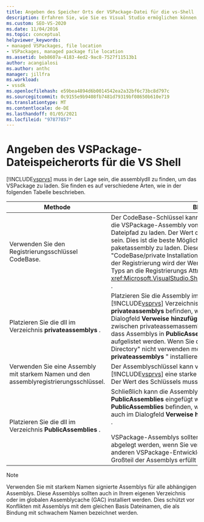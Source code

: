 ```yaml
---
title: Angeben des Speicher Orts der VSPackage-Datei für die vs-Shell | Microsoft-Dokumentation
description: Erfahren Sie, wie Sie es Visual Studio ermöglichen können, die assemblydll zu finden, um das VSPackage zu laden.
ms.custom: SEO-VS-2020
ms.date: 11/04/2016
ms.topic: conceptual
helpviewer_keywords:
- managed VSPackages, file location
- VSPackages, managed package file location
ms.assetid: beb8607a-4183-4ed2-9ac8-7527f11513b1
author: acangialosi
ms.author: anthc
manager: jillfra
ms.workload:
- vssdk
ms.openlocfilehash: e59bea4894d6b0014542ea2a32bf6c73bc8d797c
ms.sourcegitcommit: 0c9155e9b9408fb7481d79319bf08650b610e719
ms.translationtype: MT
ms.contentlocale: de-DE
ms.lasthandoff: 01/05/2021
ms.locfileid: "97877857"
---
```

# <a name="specifying-vspackage-file-location-to-the-vs-shell"></a>Angeben des VSPackage-Dateispeicherorts für die VS Shell
[!INCLUDE[vsprvs](../../code-quality/includes/vsprvs_md.md)] muss in der Lage sein, die assemblydll zu finden, um das VSPackage zu laden. Sie finden es auf verschiedene Arten, wie in der folgenden Tabelle beschrieben.

| Methode | BESCHREIBUNG |
| - | - |
| Verwenden Sie den Registrierungsschlüssel CodeBase. | Der CodeBase-Schlüssel kann verwendet werden, um [!INCLUDE[vsprvs](../../code-quality/includes/vsprvs_md.md)] die VSPackage-Assembly von einem beliebigen voll qualifizierten Dateipfad zu laden. Der Wert des Schlüssels sollte der Dateipfad zur DLL sein. Dies ist die beste Möglichkeit, [!INCLUDE[vsprvs](../../code-quality/includes/vsprvs_md.md)] Ihre paketassembly zu laden. Diese Technik wird manchmal auch als "CodeBase/private Installation Directory-Technik" bezeichnet. Während der Registrierung wird der Wert der Codebasis über eine Instanz des Typs an die Registrierungs Attribut Klassen übermittelt <xref:Microsoft.VisualStudio.Shell.RegistrationAttribute.RegistrationContext> . |
| Platzieren Sie die dll im Verzeichnis **privateassemblys** . | Platzieren Sie die Assembly im Unterverzeichnis **privateassemblys** des [!INCLUDE[vsprvs](../../code-quality/includes/vsprvs_md.md)] Verzeichnisses. Assemblys, die sich in **privateassemblys** befinden, werden automatisch erkannt, sind aber im Dialogfeld **Verweise hinzufügen** nicht sichtbar. Der Unterschied  zwischen privateassemassemblys und **PublicAssemblies** besteht darin, dass Assemblys in **PublicAssemblies** im Dialogfeld **Verweise hinzufügen** aufgelistet werden. Wenn Sie die Methode "CodeBase/private Installation Directory" nicht verwenden möchten, sollten Sie im Verzeichnis " **privateassemblys** " installieren. |
| Verwenden Sie eine Assembly mit starkem Namen und den assemblyregistrierungsschlüssel. | Der Assemblyschlüssel kann verwendet werden, um explizit [!INCLUDE[vsprvs](../../code-quality/includes/vsprvs_md.md)] eine starke benannte VSPackage-Assembly zu laden. Der Wert des Schlüssels muss der starke Name der Assembly sein. |
| Platzieren Sie die dll im Verzeichnis **PublicAssemblies** . | Schließlich kann die Assembly auch in das Unterverzeichnis **PublicAssemblies** eingefügt werden. Assemblys, die sich in **PublicAssemblies** befinden, werden automatisch erkannt. Sie werden auch im Dialogfeld **Verweise hinzufügen** in angezeigt [!INCLUDE[vsprvs](../../code-quality/includes/vsprvs_md.md)] .<br /><br /> VSPackage-Assemblys sollten nur im Verzeichnis **PublicAssemblies** abgelegt werden, wenn Sie verwaltete Komponenten enthalten, die von anderen VSPackage-Entwicklern wieder verwendet werden sollen. Der Großteil der Assemblys erfüllt dieses Kriterium nicht. |

> [!NOTE]
> Verwenden Sie mit starkem Namen signierte Assemblys für alle abhängigen Assemblys. Diese Assemblys sollten auch in Ihrem eigenen Verzeichnis oder im globalen Assemblycache (GAC) installiert werden. Dies schützt vor Konflikten mit Assemblys mit dem gleichen Basis Dateinamen, die als Bindung mit schwachem Namen bezeichnet werden.
